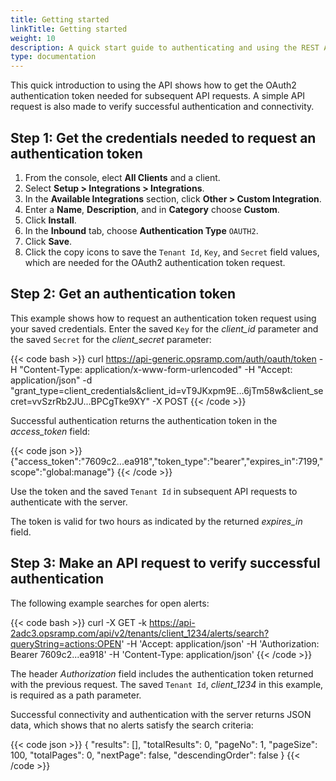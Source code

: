 ```yaml
---
title: Getting started
linkTitle: Getting started
weight: 10
description: A quick start guide to authenticating and using the REST API.
type: documentation
---
```


This quick introduction to using the API shows how to get the OAuth2 authentication token needed for subsequent API requests. A simple API request is also made to verify successful authentication and connectivity.

## Step 1: Get the credentials needed to request an authentication token

1. From the console, elect **All Clients** and a client.
1. Select **Setup > Integrations > Integrations**.
1. In the **Available Integrations** section, click **Other > Custom Integration**.
1. Enter a **Name**, **Description**, and in **Category** choose **Custom**.
1. Click **Install**.
1. In the **Inbound** tab, choose **Authentication Type** `OAUTH2`.
1. Click **Save**.
1. Click the copy icons to save the `Tenant Id`, `Key`, and `Secret` field values, which are needed for the OAuth2 authentication token request.

## Step 2: Get an authentication token

This example shows how to request an authentication token request using your saved credentials. Enter the saved `Key` for the *client_id* parameter and the saved `Secret` for the *client_secret* parameter:

{{< code bash >}}
curl https://api-generic.opsramp.com/auth/oauth/token
	-H "Content-Type: application/x-www-form-urlencoded"
	-H "Accept: application/json"
	-d "grant_type=client_credentials&client_id=vT9JKxpm9E...6jTm58w&client_secret=vvSzrRb2JU...BPCgTke9XY"
	-X POST
{{< /code >}}

Successful authentication returns the authentication token in the *access_token* field:

{{< code json >}}
{"access_token":"7609c2...ea918","token_type":"bearer","expires_in":7199,"scope":"global:manage"}
{{< /code >}}

Use the token and the saved `Tenant Id` in subsequent API requests to authenticate with the server.

The token is valid for two hours as indicated by the returned *expires_in* field.

## Step 3: Make an API request to verify successful authentication

The following example searches for open alerts:

{{< code bash >}}
curl -X GET -k https://api-2adc3.opsramp.com/api/v2/tenants/client_1234/alerts/search?queryString=actions:OPEN'
	-H 'Accept: application/json' 
	-H 'Authorization: Bearer 7609c2...ea918' 
	-H 'Content-Type: application/json'
{{< /code >}}

The header *Authorization* field includes the authentication token returned with the previous request. The saved `Tenant Id`, *client_1234* in this example, is required as a path parameter.

Successful connectivity and authentication with the server returns JSON data, which shows that no alerts satisfy the search criteria:

{{< code json >}}
{
    "results": [],
    "totalResults": 0,
    "pageNo": 1,
    "pageSize": 100,
    "totalPages": 0,
    "nextPage": false,
    "descendingOrder": false
}
{{< /code >}}
